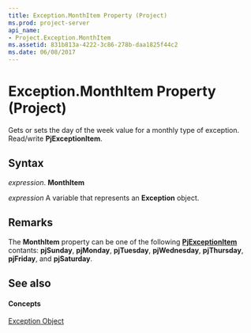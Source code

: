 ```yaml
---
title: Exception.MonthItem Property (Project)
ms.prod: project-server
api_name:
- Project.Exception.MonthItem
ms.assetid: 831b813a-4222-3c86-278b-daa1825f44c2
ms.date: 06/08/2017
---
```



# Exception.MonthItem Property (Project)

Gets or sets the day of the week value for a monthly type of exception. Read/write  **PjExceptionItem**.


## Syntax

 _expression_. **MonthItem**

 _expression_ A variable that represents an **Exception** object.


## Remarks

The  **MonthItem** property can be one of the following **[PjExceptionItem](Project.PjExceptionItem.md)** contants: **pjSunday**, **pjMonday**, **pjTuesday**, **pjWednesday**, **pjThursday**, **pjFriday**, and **pjSaturday**.


## See also


#### Concepts


[Exception Object](Project.Exception.md)
